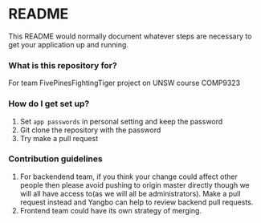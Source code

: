 # README #

This README would normally document whatever steps are necessary to get your application up and running.

### What is this repository for? ###

For team FivePinesFightingTiger project on UNSW course COMP9323

### How do I get set up? ###

1. Set `app passwords` in personal setting and keep the password
2. Git clone the repository with the password
3. Try make a pull request

### Contribution guidelines ###

1. For backendend team, if you think your change could affect other people then please avoid pushing to origin master directly though we will all have access to(as we will all be administrators). Make a pull request instead and Yangbo can help to review backend pull requests.
2. Frontend team could have its own strategy of merging.